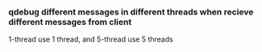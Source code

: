 ### qdebug different messages in different threads when recieve different messages from client
1-thread use 1 thread, and 5-thread use 5 threads
